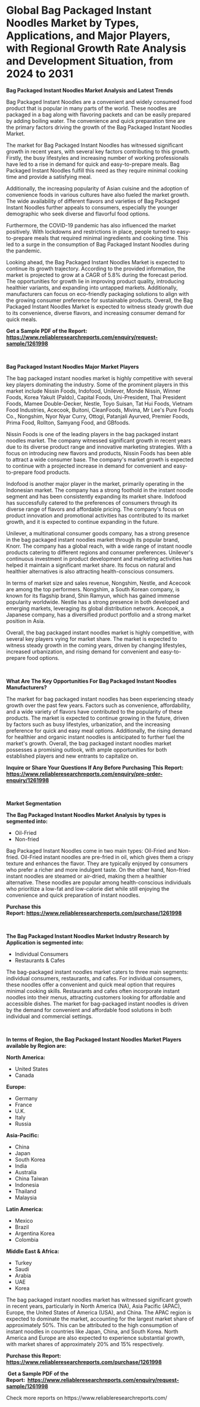 <p><h1>Global Bag Packaged Instant Noodles Market by Types, Applications, and Major Players, with Regional Growth Rate Analysis and Development Situation, from 2024 to 2031</h1></p><p><strong>Bag Packaged Instant Noodles Market Analysis and Latest Trends</strong></p>
<p><p>Bag Packaged Instant Noodles are a convenient and widely consumed food product that is popular in many parts of the world. These noodles are packaged in a bag along with flavoring packets and can be easily prepared by adding boiling water. The convenience and quick preparation time are the primary factors driving the growth of the Bag Packaged Instant Noodles Market.</p><p>The market for Bag Packaged Instant Noodles has witnessed significant growth in recent years, with several key factors contributing to this growth. Firstly, the busy lifestyles and increasing number of working professionals have led to a rise in demand for quick and easy-to-prepare meals. Bag Packaged Instant Noodles fulfill this need as they require minimal cooking time and provide a satisfying meal.</p><p>Additionally, the increasing popularity of Asian cuisine and the adoption of convenience foods in various cultures have also fueled the market growth. The wide availability of different flavors and varieties of Bag Packaged Instant Noodles further appeals to consumers, especially the younger demographic who seek diverse and flavorful food options.</p><p>Furthermore, the COVID-19 pandemic has also influenced the market positively. With lockdowns and restrictions in place, people turned to easy-to-prepare meals that required minimal ingredients and cooking time. This led to a surge in the consumption of Bag Packaged Instant Noodles during the pandemic.</p><p>Looking ahead, the Bag Packaged Instant Noodles Market is expected to continue its growth trajectory. According to the provided information, the market is projected to grow at a CAGR of 5.8% during the forecast period. The opportunities for growth lie in improving product quality, introducing healthier variants, and expanding into untapped markets. Additionally, manufacturers can focus on eco-friendly packaging solutions to align with the growing consumer preference for sustainable products. Overall, the Bag Packaged Instant Noodles Market is expected to witness steady growth due to its convenience, diverse flavors, and increasing consumer demand for quick meals.</p></p>
<p><strong>Get a Sample PDF of the Report:&nbsp; <a href="https://www.reliableresearchreports.com/enquiry/request-sample/1261998">https://www.reliableresearchreports.com/enquiry/request-sample/1261998</a></strong></p>
<p>&nbsp;</p>
<p><strong>Bag Packaged Instant Noodles Major Market Players</strong></p>
<p><p>The bag packaged instant noodles market is highly competitive with several key players dominating the industry. Some of the prominent players in this market include Nissin Foods, Indofood, Unilever, Monde Nissin, Winner Foods, Korea Yakult (Paldo), Capital Foods, Uni-President, Thai President Foods, Mamee Double-Decker, Nestle, Toyo Suisan, Tat Hui Foods, Vietnam Food Industries, Acecook, Buitoni, CleanFoods, Mivina, Mr Lee's Pure Foods Co., Nongshim, Nyor Nyar Curry, Ottogi, Patanjali Ayurved, Premier Foods, Prima Food, Rollton, Samyang Food, and GBfoods.</p><p>Nissin Foods is one of the leading players in the bag packaged instant noodles market. The company witnessed significant growth in recent years due to its diverse product range and innovative marketing strategies. With a focus on introducing new flavors and products, Nissin Foods has been able to attract a wide consumer base. The company's market growth is expected to continue with a projected increase in demand for convenient and easy-to-prepare food products.</p><p>Indofood is another major player in the market, primarily operating in the Indonesian market. The company has a strong foothold in the instant noodle segment and has been consistently expanding its market share. Indofood has successfully catered to the preferences of consumers through its diverse range of flavors and affordable pricing. The company's focus on product innovation and promotional activities has contributed to its market growth, and it is expected to continue expanding in the future.</p><p>Unilever, a multinational consumer goods company, has a strong presence in the bag packaged instant noodles market through its popular brand, Knorr. The company has a global reach, with a wide range of instant noodle products catering to different regions and consumer preferences. Unilever's continuous investment in product development and marketing activities has helped it maintain a significant market share. Its focus on natural and healthier alternatives is also attracting health-conscious consumers.</p><p>In terms of market size and sales revenue, Nongshim, Nestle, and Acecook are among the top performers. Nongshim, a South Korean company, is known for its flagship brand, Shin Ramyun, which has gained immense popularity worldwide. Nestle has a strong presence in both developed and emerging markets, leveraging its global distribution network. Acecook, a Japanese company, has a diversified product portfolio and a strong market position in Asia.</p><p>Overall, the bag packaged instant noodles market is highly competitive, with several key players vying for market share. The market is expected to witness steady growth in the coming years, driven by changing lifestyles, increased urbanization, and rising demand for convenient and easy-to-prepare food options.</p></p>
<p>&nbsp;</p>
<p><strong>What Are The Key Opportunities For Bag Packaged Instant Noodles Manufacturers?</strong></p>
<p><p>The market for bag packaged instant noodles has been experiencing steady growth over the past few years. Factors such as convenience, affordability, and a wide variety of flavors have contributed to the popularity of these products. The market is expected to continue growing in the future, driven by factors such as busy lifestyles, urbanization, and the increasing preference for quick and easy meal options. Additionally, the rising demand for healthier and organic instant noodles is anticipated to further fuel the market's growth. Overall, the bag packaged instant noodles market possesses a promising outlook, with ample opportunities for both established players and new entrants to capitalize on.</p></p>
<p><strong>Inquire or Share Your Questions If Any Before Purchasing This Report: <a href="https://www.reliableresearchreports.com/enquiry/pre-order-enquiry/1261998">https://www.reliableresearchreports.com/enquiry/pre-order-enquiry/1261998</a></strong></p>
<p>&nbsp;</p>
<p><strong>Market Segmentation</strong></p>
<p><strong>The Bag Packaged Instant Noodles Market Analysis by types is segmented into:</strong></p>
<p><ul><li>Oil-Fried</li><li>Non-fried</li></ul></p>
<p><p>Bag Packaged Instant Noodles come in two main types: Oil-Fried and Non-fried. Oil-Fried instant noodles are pre-fried in oil, which gives them a crispy texture and enhances the flavor. They are typically enjoyed by consumers who prefer a richer and more indulgent taste. On the other hand, Non-fried instant noodles are steamed or air-dried, making them a healthier alternative. These noodles are popular among health-conscious individuals who prioritize a low-fat and low-calorie diet while still enjoying the convenience and quick preparation of instant noodles.</p></p>
<p><strong>Purchase this Report:&nbsp;<a href="https://www.reliableresearchreports.com/purchase/1261998">https://www.reliableresearchreports.com/purchase/1261998</a></strong></p>
<p>&nbsp;</p>
<p><strong>The Bag Packaged Instant Noodles Market Industry Research by Application is segmented into:</strong></p>
<p><ul><li>Individual Consumers</li><li>Restaurants & Cafes</li></ul></p>
<p><p>The bag-packaged instant noodles market caters to three main segments: individual consumers, restaurants, and cafes. For individual consumers, these noodles offer a convenient and quick meal option that requires minimal cooking skills. Restaurants and cafes often incorporate instant noodles into their menus, attracting customers looking for affordable and accessible dishes. The market for bag-packaged instant noodles is driven by the demand for convenient and affordable food solutions in both individual and commercial settings.</p></p>
<p>&nbsp;</p>
<p><strong>In terms of Region, the Bag Packaged Instant Noodles Market Players available by Region are:</strong></p>
<p>
    <p> <strong> North America: </strong>
        <ul>
            <li>United States</li>
            <li>Canada</li>
        </ul>
        </p> 
    <p> <strong> Europe: </strong>
        <ul>
            <li>Germany</li>
            <li>France</li>
            <li>U.K.</li>
            <li>Italy</li>
            <li>Russia</li>
        </ul>
        </p> 
    <p> <strong> Asia-Pacific: </strong>
        <ul>
            <li>China</li>
            <li>Japan</li>
            <li>South Korea</li>
            <li>India</li>
            <li>Australia</li>
            <li>China Taiwan</li>
            <li>Indonesia</li>
            <li>Thailand</li>
            <li>Malaysia</li>
        </ul>
        </p> 
    <p> <strong> Latin America: </strong>
        <ul>
            <li>Mexico</li>
            <li>Brazil</li>
            <li>Argentina Korea</li>
            <li>Colombia</li>
        </ul>
        </p> 
    <p> <strong> Middle East & Africa: </strong>
        <ul>
            <li>Turkey</li>
            <li>Saudi</li>
            <li>Arabia</li>
            <li>UAE</li>
            <li>Korea</li>
        </ul>
    </p>
    </p>
<p><p>The bag packaged instant noodles market has witnessed significant growth in recent years, particularly in North America (NA), Asia Pacific (APAC), Europe, the United States of America (USA), and China. The APAC region is expected to dominate the market, accounting for the largest market share of approximately 50%. This can be attributed to the high consumption of instant noodles in countries like Japan, China, and South Korea. North America and Europe are also expected to experience substantial growth, with market shares of approximately 20% and 15% respectively.</p></p>
<p><strong>Purchase this Report: <a href="https://www.reliableresearchreports.com/purchase/1261998">https://www.reliableresearchreports.com/purchase/1261998</a></strong></p>
<p>&nbsp;<strong>Get a Sample PDF of the Report:&nbsp;&nbsp;<a href="https://www.reliableresearchreports.com/enquiry/request-sample/1261998">https://www.reliableresearchreports.com/enquiry/request-sample/1261998</a></strong></p>
<p><strong></strong></p>
<p>Check more reports on https://www.reliableresearchreports.com/</p>